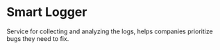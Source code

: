 # Smart Logger
Service for collecting and analyzing the logs, helps companies prioritize bugs they need to fix.
